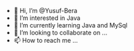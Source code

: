- 👋 Hi, I’m @Yusuf-Bera
- 👀 I’m interested in Java 
- 🌱 I’m currently learning Java and MySql
- 💞️ I’m looking to collaborate on ...
- 📫 How to reach me ...

<!---
Yusuf-Bera/Yusuf-Bera is a ✨ special ✨ repository because its `README.md` (this file) appears on your GitHub profile.
You can click the Preview link to take a look at your changes.
--->
